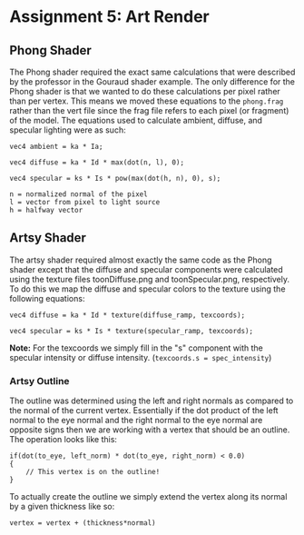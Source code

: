 # Assignment 5: Art Render


## Phong Shader
The Phong shader required the exact same calculations that were described by the professor in the Gouraud shader example. The only difference for the Phong shader is that we wanted to do these calculations per pixel rather than per vertex. This means we moved these equations to the ```phong.frag``` rather than the vert file since the frag file refers to each pixel (or fragment) of the model. The equations used to calculate ambient, diffuse, and specular lighting were as such:

```vec4 ambient = ka * Ia;```

```vec4 diffuse = ka * Id * max(dot(n, l), 0);```

```vec4 specular = ks * Is * pow(max(dot(h, n), 0), s);```

```
n = normalized normal of the pixel
l = vector from pixel to light source
h = halfway vector
```
## Artsy Shader
The artsy shader required almost exactly the same code as the Phong shader except that the diffuse and specular components were calculated using the texture files toonDiffuse.png and toonSpecular.png, respectively. To do this we map the diffuse and specular colors to the texture using the following equations:

```vec4 diffuse = ka * Id * texture(diffuse_ramp, texcoords);```

```vec4 specular = ks * Is * texture(specular_ramp, texcoords);```

**Note:** For the texcoords we simply fill in the "s" component with the specular intensity or diffuse intensity. (```texcoords.s = spec_intensity```)

### Artsy Outline
The outline was determined using the left and right normals as compared to the normal of the current vertex. Essentially if the dot product of the left normal to the eye normal and the right normal to the eye normal are opposite signs then we are working with a  vertex that should be an outline. The operation looks like this:

```
if(dot(to_eye, left_norm) * dot(to_eye, right_norm) < 0.0)
{
	// This vertex is on the outline!
}
```

To actually create the outline we  simply extend the vertex along its normal by a given thickness like so:

```vertex = vertex + (thickness*normal)```
